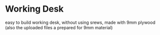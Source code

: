 # Working Desk 

easy to build working desk, without using srews, made with 9mm plywood (also the uploaded files a prepared for 9mm material)